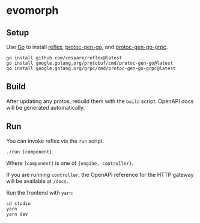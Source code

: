 # evomorph

## Setup

Use [Go](https://go.dev) to install [reflex](https://github.com/cespare/reflex), [protoc-gen-go](https://pkg.go.dev/google.golang.org/protobuf/cmd/protoc-gen-go), and [protoc-gen-go-grpc](https://pkg.go.dev/google.golang.org/grpc/cmd/protoc-gen-go-grpc).

```
go install github.com/cespare/reflex@latest
go install google.golang.org/protobuf/cmd/protoc-gen-go@latest
go install google.golang.org/grpc/cmd/protoc-gen-go-grpc@latest
```

## Build

After updating any protos, rebuild them with the `build` script. OpenAPI docs will be generated automatically.

## Run

You can invoke reflex via the `run` script.

```
./run [component]
```

Where `[component]` is one of `{engine, controller}`.

If you are running `controller`, the OpenAPI reference for the HTTP gateway will be available at `/docs`.

Run the frontend with `yarn`:

```
cd studio
yarn
yarn dev
```
